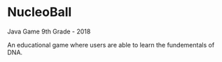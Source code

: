 # NucleoBall

Java Game 9th Grade - 2018

An educational game where users are able to learn the fundementals of DNA.
